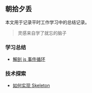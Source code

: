 ## 朝拾夕丢

本文用于记录平时工作学习中的总结记录。

> 灵感来自学了就忘的脑子

### 学习总结

* [解剖 js 事件循环](https://github.com/ls365882248/blog/issues/2)

### 技术探索

* [如何实现 Skeleton](https://github.com/ls365882248/blog/issues/1)

